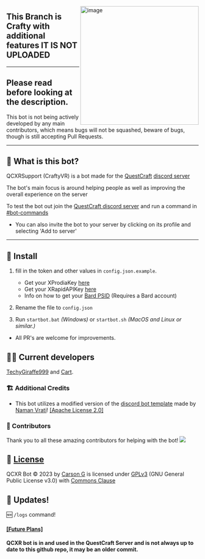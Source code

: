 <p>
  <img align="right" width="310" alt="image" src="https://github.com/Cartrigger/QCXRSupport/assets/92249532/55dc86a0-b65c-4128-ba1d-b18a5b2df563">
</p>

## This Branch is Crafty with additional features IT IS NOT UPLOADED
---

## Please read before looking at the description.

This bot is not being actively developed by any main contributors, which means bugs will not be squashed, beware of
bugs, though is still accepting Pull Requests.

---

## 🤔 What is this bot?

QCXRSupport (CraftyVR) is a bot made for
the [QuestCraft](https://questcraft.org) [discord server](https://discord.gg/questcraft)

The bot's main focus is around helping people as well as improving the overall experience on the server

To test the bot out join the [QuestCraft discord server](https://discord.gg/questcraft) and run a command
in [#bot-commands](https://discord.com/channels/820767484042018829/953383695908216843)

- You can also invite the bot to your server by clicking on its profile and selecting 'Add to server'

---

## 💾 Install

1. fill in the token and other values in ``config.json.example``.
   - Get your XProdiaKey [here](https://docs.prodia.com/reference/getting-started-guide)
   - Get your XRapidAPIKey [here](https://rapidapi.com/nishantapps55/api/google-bard1/)
   - Info on how to get your [Bard PSID](https://apify.com/jupri/google-bard) (Requires a Bard account)
2. Rename the file to ``config.json``

3. Run ``startbot.bat`` *(Windows)* or ``startbot.sh`` *(MacOS and Linux or similar.)*

- All PR's are welcome for improvements.

## 🧑‍💻 Current developers

[TechyGiraffe999](https://github.com/TecEash1) and [Cart](https://github.com/Cartrigger).

### 🏗️ Additional Credits

- This bot utilizes a modified version of the [discord bot template](https://github.com/NamVr/DiscordBot-Template) made
  by [Naman Vrati](https://github.com/NamVr)! [\[Apache License 2.0\]](https://github.com/NamVr/DiscordBot-Template/blob/master/LICENSE)

### 🧩 Contributors

Thank you to all these amazing contributors for helping with the bot!
<a href="https://github.com/Cartrigger/QCXRSoonBot/graphs/contributors">
<img src="https://contrib.rocks/image?repo=Cartrigger/QCXRSoonBot" />
</a>

## 📝 [License](LICENSE)

QCXR Bot © 2023 by [Carson G](https://github.com/Cartrigger) is licensed
under [GPLv3](https://www.gnu.org/licenses/gpl-3.0.en.html) (GNU General Public License v3.0)
with [Commons Clause](https://commonsclause.com)

## 🔄 Updates!

🆕 ``/logs`` command!

#### [[Future Plans]](https://github.com/Cartrigger/QCXRSoonBot/issues/25)

#### QCXR bot is in and used in the QuestCraft Server and is not always up to date to this github repo, it may be an older commit.
